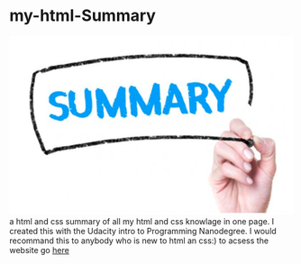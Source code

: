 # my-html-Summary
![](photos/photo.png)<br>
a html and css summary of all my html and css knowlage in one page.
I created this with the Udacity intro to Programming Nanodegree.
I would recommand this to anybody who is new to html an css:)
to acsess the website go  [here](https://codepen.io/simsalabim1/pen/NWxXdpj)
